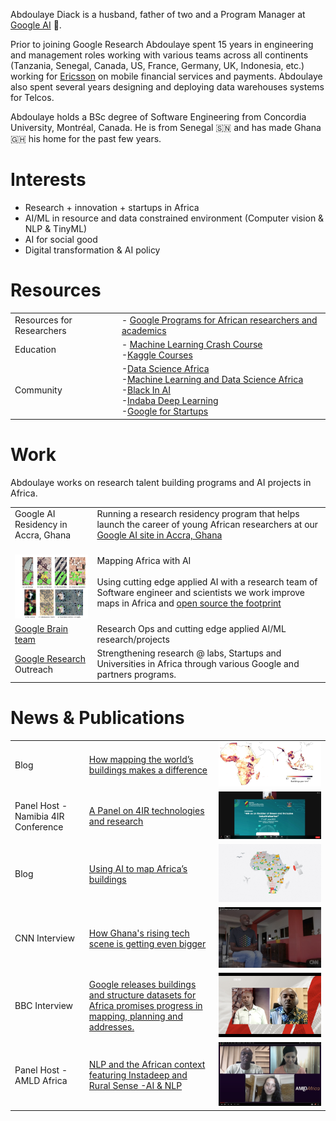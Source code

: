 Abdoulaye Diack is a husband, father of two and a Program Manager at [Google AI](https://research.google/) 🤖.  

Prior to joining Google Research Abdoulaye spent 15 years in engineering and management roles working with various teams across all continents (Tanzania, Senegal, Canada, US, France, Germany, UK, Indonesia, etc.) working for [Ericsson](https//:ericsson.com) on mobile financial services and payments. Abdoulaye also spent several years designing and deploying data warehouses systems for Telcos. 

Abdoulaye holds a BSc degree of Software Engineering from Concordia University, Montréal, Canada. He is from Senegal 🇸🇳 and has made Ghana 🇬🇭 his home for the past few years. 

# Interests

 - Research + innovation + startups in Africa
 - AI/ML in resource and data constrained environment (Computer vision & NLP & TinyML) 
 - AI for social good
 - Digital transformation & AI policy

# Resources 

|  |  |
|--|--|
|Resources for Researchers| - [Google Programs for African researchers and academics](https://www.linkedin.com/pulse/google-resources-african-researchers-academics-abdoulaye-diack/?trackingId=BOUX2FrCSLKViH%2F2Gs%2FrmA%3D%3D)
|Education| - [Machine Learning Crash Course](https://developers.google.com/machine-learning/crash-course) <br> -[Kaggle Courses](https://www.kaggle.com/learn)|
|Community | -[Data Science Africa](http://www.datascienceafrica.org/) <br> -[Machine Learning and Data Science Africa](https://groups.google.com/g/mlds-africa?pli=1) <br> -[Black In AI](https://blackinai.github.io/#/)<br> -[Indaba Deep Learning](https://deeplearningindaba.com/) <br> -[Google for Startups](https://startup.google.com/accelerator/africa/)|

# Work

Abdoulaye works on research talent building programs and AI projects in Africa.

|  |  |
|--|--|
|Google AI Residency in Accra, Ghana| Running a research residency program that helps launch the career of young African researchers at our [Google AI site in Accra, Ghana ](https://research.google/locations/accra/)|
|<br><a href="https://arxiv.org/pdf/2107.12283.pdf"><img src="/mmeka_paper_shot.jpg" width="130" height="102"/></a>|Mapping Africa with AI <br><br>Using cutting edge applied AI with a research team of Software engineer and scientists we work improve maps in Africa and [open source the footprint](https://sites.research.google/open-buildings/) |
|[Google Brain team](https://research.google/teams/brain/) | Research Ops and cutting edge applied AI/ML research/projects |
|[Google Research](https://research.google) Outreach| Strengthening research @ labs, Startups and Universities in Africa through various Google and partners programs.|

# News & Publications

|  |  | |
|--|--|--|
|Blog | [How mapping the world’s buildings makes a difference](https://blog.google/around-the-globe/google-africa/how-mapping-the-worlds-buildings-makes-a-difference/) |<img src="/africa-ssea-building-density.png"/>|
Panel Host - Namibia 4IR Conference |[A Panel on 4IR technologies and research](https://4irnamibia.com/4ir-conference/)  | <img src="/4ir_photo.png" />|
|Blog | [Using AI to map Africa’s buildings](https://blog.google/around-the-globe/google-africa/using-ai-to-map-africas-buildings/) |<img src="/Open-Buildings_V2b_2096x11.max-1000x1000.jpg"/>|
CNN Interview |  [How Ghana's rising tech scene is getting even bigger](https://edition.cnn.com/videos/business/2021/10/15/marketplace-africa-ghana-tech-google-uber-meqasa-spc.cnn)  | <img src="/Abdou_cnn.jpg" />|
BBC Interview |  [Google releases buildings and structure datasets for Africa promises progress in mapping, planning and addresses.](https://www.bbc.co.uk/programmes/p09qnk4d)  | <img src="/abdou_bbc.jpg" />|
Panel Host - AMLD Africa |[NLP and the African context featuring Instadeep and Rural Sense -AI & NLP](https://www.youtube.com/watch?v=MXCbp5t_q_Q&list=PLyyHDYyFFpkBSUmX-iv7JLgeNJHvRIt4M&index=17)  | <img src="/abdou_amld.jpg" />|

